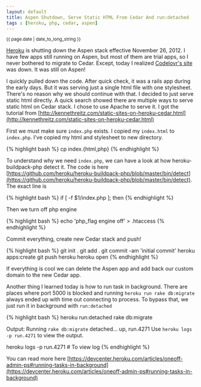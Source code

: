 ```yaml
---
layout: default
title: Aspen Shutdown, Serve Static HTML From Cedar And run:detached
tags : [heroku, php, cedar, aspen]
---
```

<p><small>{{ page.date | date_to_long_string }}</small></p>

[Heroku](http://heroku.com) is shutting down the Aspen stack effective November 26, 2012. I have few apps still running on Aspen, but most of them are trial apps, so I never bothered to migrate to Cedar. Except, today I realized [Codelovr's site](http://codelovr.com) was down. It was still on Aspen!

I quickly pulled down the code. After quick check, it was a rails app during the early days. But it was serving just a single html file with one stylesheet. There's no reason why we should continue with that. I decided to just serve static html directly. A quick search showed there are multiple ways to serve static html on Cedar stack. I chose to use Apache to serve it. I got the tutorial from [http://kennethreitz.com/static-sites-on-heroku-cedar.html](http://kennethreitz.com/static-sites-on-heroku-cedar.html)

First we must make sure `index.php` exists. I copied my `index.html` to `index.php`. I've copied my html and stylesheet to new directory.

{% highlight bash %}
  cp index.{html,php}
{% endhighlight %}
    
To understand why we need `index.php`, we can have a look at how heroku-buildpack-php detect it. The code is here [https://github.com/heroku/heroku-buildpack-php/blob/master/bin/detect](https://github.com/heroku/heroku-buildpack-php/blob/master/bin/detect). The exact line is

{% highlight bash %}
  if [ -f $1/index.php ]; then
{% endhighlight %}
    
Then we turn off php engine

{% highlight bash %}
  echo 'php_flag engine off' > .htaccess
{% endhighlight %}
    
Commit everything, create new Cedar stack and push!

{% highlight bash %}
  git init . 
  git add .
  git commit -am 'initial commit'
  heroku apps:create 
  git push heroku
  heroku open
{% endhighlight %}
    
If everything is cool we can delete the Aspen app and add back our custom domain to the new Cedar app.

Another thing I learned today is how to run task in background. There are places where port 5000 is blocked and running `heroku run rake db:migrate` always ended up with time out connecting to process. To bypass that, we just run it in background with `run:detached`

{% highlight bash %}
  heroku run:detached rake db:migrate
  
  Output:
  Running `rake db:migrate` detached... up, run.4271
  Use `heroku logs -p run.4271` to view the output.
  
  heroku logs -p run.4271 # To view log
{% endhighlight %}
    
You can read more here [https://devcenter.heroku.com/articles/oneoff-admin-ps#running-tasks-in-background](https://devcenter.heroku.com/articles/oneoff-admin-ps#running-tasks-in-background)
    
